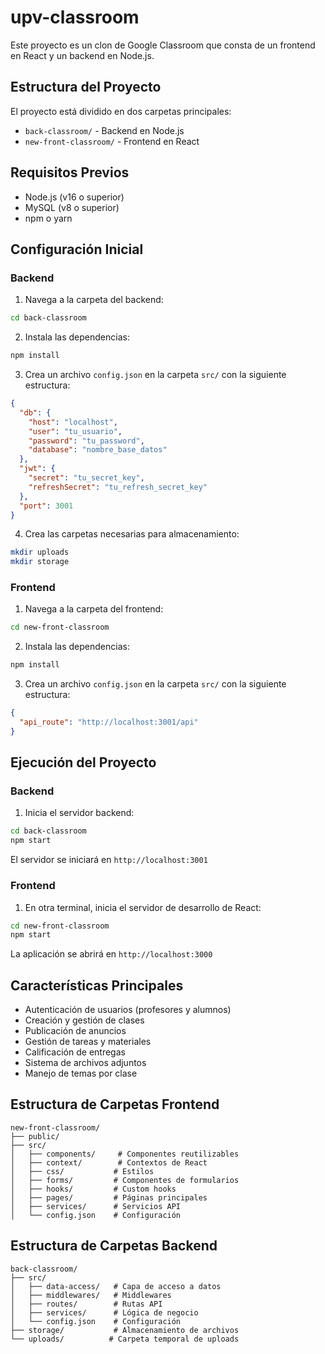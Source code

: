 # upv-classroom

Este proyecto es un clon de Google Classroom que consta de un frontend en React y un backend en Node.js.

## Estructura del Proyecto

El proyecto está dividido en dos carpetas principales:
- `back-classroom/` - Backend en Node.js
- `new-front-classroom/` - Frontend en React

## Requisitos Previos

- Node.js (v16 o superior)
- MySQL (v8 o superior)
- npm o yarn

## Configuración Inicial

### Backend

1. Navega a la carpeta del backend:
```bash
cd back-classroom
```

2. Instala las dependencias:
```bash
npm install
```

3. Crea un archivo `config.json` en la carpeta `src/` con la siguiente estructura:
```json
{
  "db": {
    "host": "localhost",
    "user": "tu_usuario",
    "password": "tu_password",
    "database": "nombre_base_datos"
  },
  "jwt": {
    "secret": "tu_secret_key",
    "refreshSecret": "tu_refresh_secret_key"
  },
  "port": 3001
}
```

4. Crea las carpetas necesarias para almacenamiento:
```bash
mkdir uploads
mkdir storage
```

### Frontend

1. Navega a la carpeta del frontend:
```bash
cd new-front-classroom
```

2. Instala las dependencias:
```bash
npm install
```

3. Crea un archivo `config.json` en la carpeta `src/` con la siguiente estructura:
```json
{
  "api_route": "http://localhost:3001/api"
}
```

## Ejecución del Proyecto

### Backend

1. Inicia el servidor backend:
```bash
cd back-classroom
npm start
```
El servidor se iniciará en `http://localhost:3001`

### Frontend

1. En otra terminal, inicia el servidor de desarrollo de React:
```bash
cd new-front-classroom
npm start
```
La aplicación se abrirá en `http://localhost:3000`

## Características Principales

- Autenticación de usuarios (profesores y alumnos)
- Creación y gestión de clases
- Publicación de anuncios
- Gestión de tareas y materiales
- Calificación de entregas
- Sistema de archivos adjuntos
- Manejo de temas por clase

## Estructura de Carpetas Frontend

```
new-front-classroom/
├── public/
├── src/
│   ├── components/     # Componentes reutilizables
│   ├── context/        # Contextos de React
│   ├── css/           # Estilos
│   ├── forms/         # Componentes de formularios
│   ├── hooks/         # Custom hooks
│   ├── pages/         # Páginas principales
│   ├── services/      # Servicios API
│   └── config.json    # Configuración
```

## Estructura de Carpetas Backend

```
back-classroom/
├── src/
│   ├── data-access/   # Capa de acceso a datos
│   ├── middlewares/   # Middlewares
│   ├── routes/        # Rutas API
│   ├── services/      # Lógica de negocio
│   └── config.json    # Configuración
├── storage/           # Almacenamiento de archivos
└── uploads/          # Carpeta temporal de uploads
```
